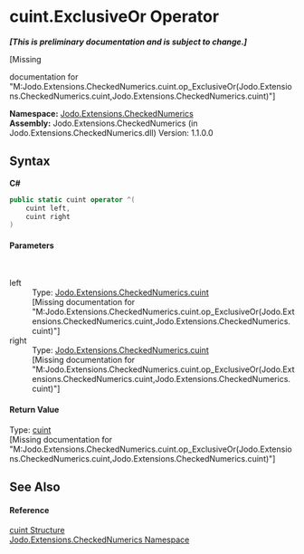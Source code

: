 # cuint.ExclusiveOr Operator 
 _**\[This is preliminary documentation and is subject to change.\]**_

\[Missing <summary> documentation for "M:Jodo.Extensions.CheckedNumerics.cuint.op_ExclusiveOr(Jodo.Extensions.CheckedNumerics.cuint,Jodo.Extensions.CheckedNumerics.cuint)"\]

**Namespace:**&nbsp;<a href="N_Jodo_Extensions_CheckedNumerics">Jodo.Extensions.CheckedNumerics</a><br />**Assembly:**&nbsp;Jodo.Extensions.CheckedNumerics (in Jodo.Extensions.CheckedNumerics.dll) Version: 1.1.0.0

## Syntax

**C#**<br />
``` C#
public static cuint operator ^(
	cuint left,
	cuint right
)
```


#### Parameters
&nbsp;<dl><dt>left</dt><dd>Type: <a href="T_Jodo_Extensions_CheckedNumerics_cuint">Jodo.Extensions.CheckedNumerics.cuint</a><br />\[Missing <param name="left"/> documentation for "M:Jodo.Extensions.CheckedNumerics.cuint.op_ExclusiveOr(Jodo.Extensions.CheckedNumerics.cuint,Jodo.Extensions.CheckedNumerics.cuint)"\]</dd><dt>right</dt><dd>Type: <a href="T_Jodo_Extensions_CheckedNumerics_cuint">Jodo.Extensions.CheckedNumerics.cuint</a><br />\[Missing <param name="right"/> documentation for "M:Jodo.Extensions.CheckedNumerics.cuint.op_ExclusiveOr(Jodo.Extensions.CheckedNumerics.cuint,Jodo.Extensions.CheckedNumerics.cuint)"\]</dd></dl>

#### Return Value
Type: <a href="T_Jodo_Extensions_CheckedNumerics_cuint">cuint</a><br />\[Missing <returns> documentation for "M:Jodo.Extensions.CheckedNumerics.cuint.op_ExclusiveOr(Jodo.Extensions.CheckedNumerics.cuint,Jodo.Extensions.CheckedNumerics.cuint)"\]

## See Also


#### Reference
<a href="T_Jodo_Extensions_CheckedNumerics_cuint">cuint Structure</a><br /><a href="N_Jodo_Extensions_CheckedNumerics">Jodo.Extensions.CheckedNumerics Namespace</a><br />